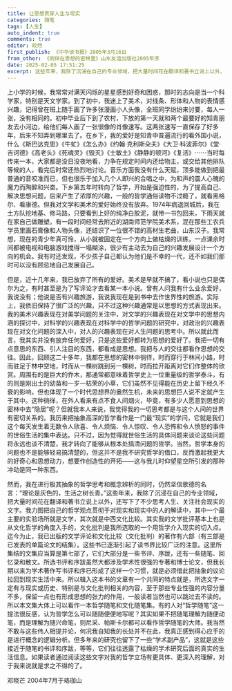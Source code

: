 ```yaml
---
title: 让思想贯穿人生与现实
categories: 随笔
tags: [人生]
auto_indent: true
comments: true
editor: 皎然
first_publish: 《中华读书报》2005年3月16日
from_other: 《徜徉在思想的密林里》山东友谊出版社2005年序
date: 2025-02-05 17:51:25
excerpt: 这些年来，我除了沉浸在自己的专业领域，把大量时间花在翻译和著书立说上以外，还写下了不少思考人生、关注社会现实的文字。我力图把自己的哲学观点贯彻于对现实和现实中的人的解读中，其中一个最主要的实验场所就是文学，其次就是中西文化比较。其实我的文学批评基本上也是从文化哲学的角度入手的，文化批判是我所选取的一个用哲学介入现实的切入点。迄今为止，我已出版的文学评论和文化比较（文化批判）的著作有六部。
---
```

上小学的时候，我常常对满天闪烁的星星感到好奇和困惑，那时的志向是当一个科学家，特别是天文学家。到了初中，我迷上了美术，对线条、形体和人物的表情感兴趣，记得曾在班上随手画了许多张漫画小人头像，全班同学纷纷来讨要，每人一张，没有相同的。初中毕业后下到了农村，下放的第一天就和两个最要好的知青朋友去小河边，给他们每人画了一张很像的肖像速写。这两张速写一直保存了好多年，后来不知弄到哪里去了。在乡下，我的爱好是知青中普遍流行的看外国小说，什么《斯巴达克思》《牛虻》《怎么办》《约翰·克利斯朵夫》《大卫·科波菲尔》《堂·吉诃德》《高老头》《死魂灵》《毁灭》《士敏土》《静静的顿河》《复活》⋯⋯当时每传来一本，大家都是没日没夜地看，力争在规定时间内还给物主，或交给其他排队等候的人，看完后时常还热烈地讨论。音乐方面我没有什么天赋，顶多能做到把最普通的音咬准而已，但也很乐于加入几个人即兴的合唱之中，为和声的震人心魄的魔力而陶醉和兴奋。下乡第五年时转向了哲学，开始是强迫性的，为了提高自己、解决思想问题，后来产生了浓厚的兴趣，一般的哲学通俗读物不过瘾了，就看黑格尔、看康德。但我对文学和美术的爱好始终没有放弃。1974年病退回城后，我在土方队挖地基、修马路，只要看到上好的纯净白胶泥，就带一书包回来，下雨天就在家自己做雕塑。有一段时间经常去附近的湖南师范学院美术系，混在那些工农兵学员里画石膏像和人物头像，还结识了一位很不错的高材生老曲，山东汉子。我常想，现在的青少年真可怜，从小就被固定在一个方向上做枯燥的训练，一点课余时间都被电视和电脑游戏搅得一塌糊涂，很少有主动去为自己的兴趣发展设计一个方向的机会。我有时还发现，不少孩子自己都认为他们是不幸的一代，还不如我们那时可以没有顾忌地自己发展自己。

但是，近十几年来，我已放弃了所有的爱好。美术是早就不搞了，看小说也只是偶尔为之，有时甚至是为了写评论才去看某一本小说。曾有人问我有什么业余爱好，我说没有；他说是否有兴趣旅游，我说我现在是到书中去作世界性的旅游。实际上，我依旧保持了很广泛的兴趣，只不过这种兴趣通常是以思想的方式表现出来。我的美术兴趣表现在对美学问题的关注中，对文学的兴趣表现在对文学中的思想内涵的探讨中，对科学的兴趣表现在对科学中的哲学问题的研究中，对政治的兴趣表现在对文化问题的深入中，对人的兴趣表现在对人生问题的思考中。所以就此而言，我其实并没有放弃任何爱好，只是这些爱好都转为思想的爱好了。我把一切有点意思的东西、引人注目的东西，都看成是思想。我把与人的交往都看作思想的交往。因此，回顾这二十多年，我都在思想的密林中徜徉，时而穿行于林间小路，时而驻足于林中空地，时而从一棵树跳到另一棵树，时而拉开距离对它们作整体的欣赏。周围有的是巨大的乔木，那通常都意味着哲学史上一位重量级的哲学泰斗，有的则是刚出土的幼苗和一岁一枯荣的小草，它们虽然不见得能在历史上留下经久不衰的影响，但也体现了一个时代思想界的盎然生机，未来的思想巨人说不定就产生于其中。这种徜徉，在外人看来有点不食人间烟火，毕竟，有多少人愿意到思想的密林中去“隐居”呢？但就我本人来说，我觉得我的一切思考都是与这个人间的世界有密切关系的。我历来把抽象高深的哲学看作是一门最“现实”的学问，它就是我们这个每天发生着无数令人欣喜、令人烦恼、令人惊叹、令人恐怖和令人愤怒的事件的世俗生活的集中表达。只不过，因为觉得就世俗生活的具体问题来谈论这些问题将永远也谈不清楚，我才转向了能够从根本处搞清问题的哲学。当然，哲学本身的问题也不是能够轻易搞清楚的，但这并不是我不研究哲学的借口，反而激起我更大的好奇心和思想动力，想要作创造性的开拓——这与我儿时仰望星空所引发的那种冲动是同一种东西。

然而，我在进行极其抽象的哲学思考和概念辨析的同时，仍然坚信歌德的名言：“理论是灰色的，生活之树长青。”这些年来，我除了沉浸在自己的专业领域，把大量时间花在翻译和著书立说上以外，还写下了不少思考人生、关注社会现实的文字。我力图把自己的哲学观点贯彻于对现实和现实中的人的解读中，其中一个最主要的实验场所就是文学，其次就是中西文化比较。其实我的文学批评基本上也是从文化哲学的角度入手的，文化批判是我所选取的一个用哲学介入现实的切入点。迄今为止，我已出版的文学评论和文化比较（文化批判）的著作有六部（有三部是已发表的单篇论文的结集）。这些书已逐渐引起了读书界比较广泛的注意。这里所集结的文集应当算是第七部了，它们大部分是一些书评、序跋，还有一些随笔、回忆录和散文。所选书评和序跋虽然大都涉及学术性很强的专著和博士论文，但我长期以来为学术著作写书评和序已形成了这样一个习惯，就是必须借此把抽象的议论拉回到现实生活中来。所以辑入这本书的文章有一个共同的特点就是，所选文字一定有与现实或历史、特别是与文化批判相关的内容，至于那些专业性强的内容分量不多，保留一点也有形成思想的张力的作用，一般读者当然也可以跳过去不读的。所以本文集大体上可以看作一本哲学随笔和文化随笔集。有的人对“哲学随笔”这一提法很反感，认为哲学怎么可以随随便便地写呢？其实如果不把随笔理解为随便动笔，而是理解为随兴命笔，则尼采、帕斯卡尔都可以看作哲学随笔的大师。我当然不敢与这些伟人相提并论，何况我自知我的长处并不在此，我真正感到得心应手的是进行概念的逻辑分析。但多年来的研究也留下了一些“学术副产品”，这就是这些接近于随笔的书评和序跋，等等，它们往往透露了枯燥的学术研究后面的真实的生活信息。如果读者通过阅读这些文字对我的哲学立场有更具体、更深入的理解，对于我来说就是求之不得的了。

邓晓芒
2004年7月于珞珈山